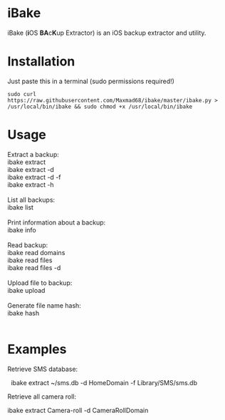 # iBake
iBake (<b>i</b>OS <b>BA</b>c<b>K</b>up Extractor) is an iOS backup extractor and utility.

# Installation
Just paste this in a terminal (sudo permissions required!)

    sudo curl https://raw.githubusercontent.com/Maxmad68/ibake/master/ibake.py > /usr/local/bin/ibake && sudo chmod +x /usr/local/bin/ibake


# Usage

Extract a backup:</br>
  ibake extract <Backup-ID> <Extraction-Path>  </br>
  ibake extract <Backup-ID> <Extraction-Path> -d <domain>  </br>
  ibake extract <Backup-ID> <Extraction-Path> -d <domain> -f <file>  </br>
  ibake extract <Backup-ID> <Extraction-Path> -h <hash>  </br>
</br>
List all backups:<br>
  ibake list<br>
<br>
Print information about a backup:<br>
  ibake info <Backup-ID><br>
<br>
Read backup:<br>
  ibake read <Backup-ID> domains<br>
  ibake read <Backup-ID> files<br>
  ibake read <Backup-ID> files -d <domain><br>
<br>
Upload file to backup:<br>
  ibake upload <Backup-ID> <Local-file> <Domain-name> <Backup-path><br>
<br>
Generate file name hash:<br>
  ibake hash <Domain-name> <Relative-path><br>
<br>
</code>
# Examples

Retrieve SMS database:

   ibake extract <Backup-ID> ~/sms.db -d HomeDomain -f Library/SMS/sms.db
   
Retrieve all camera roll:

   ibake extract <Backup-ID> Camera-roll -d CameraRollDomain
